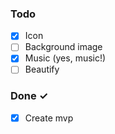 ### Todo

- [x] Icon
- [ ] Background image 
- [x] Music (yes, music!)
- [ ] Beautify

### Done ✓

- [x] Create mvp
